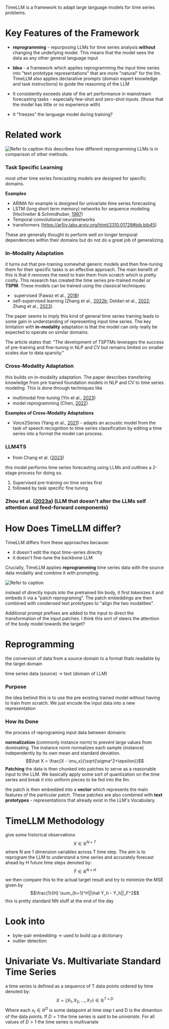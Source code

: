 TimeLLM is a framework to adapt large language models for time series problems.

# Key Features of the Framework
- **reprogramming** - repurposing LLMs for time series analysis **without** changing the underlying model. This means that the model sees the data as any other general language input 

- **Idea** - a framework which applies reprogramming the input time series into "text prototype representations" that are more "natural" for the llm. TimeLLM also applies declarative prompts (domain expert knowledge and task instructions) to guide the reasoning of the LLM

- It consistently exceeds state of the art performance in mainstream forecasting tasks - especially few-shot and zero-shot inputs. (those that the model has little or no experience with)

- It "freezes" the language model during training? 

# Related work
![Refer to caption](https://ar5iv.labs.arxiv.org/html/2310.01728/assets/x1.png)
this describes how different reprogramming LLMs is in comparison of other methods. 

### Task Specific Learning 
most other time series forecasting models are designed for specific domains. 

**Examples**
- ARIMA for example is designed for univariate time series forecasting 
- LSTM (long short term memory) networks for sequence modeling (Hochreiter & Schmidhuber, [1997](https://ar5iv.labs.arxiv.org/html/2310.01728#bib.bib15))
- Temporal convolutional neuralnetworks 
- transformers (https://ar5iv.labs.arxiv.org/html/2310.01728#bib.bib45)

These are generally thought to perform well on longer temporal dependencies within their domains but do not do a great job of generalizing.

### In-Modality Adaptation 
it turns out that pre-training somewhat generic models and then fine-tuning them for their specific tasks is an effective approach. The main benefit of this is that it removes the need to train them from scratch which is pretty costly. This research has created the time series pre-trained model or **TSPM**. These models can be trained using the classical techniques: 
-  supervised (Fawaz et al., [2018](https://ar5iv.labs.arxiv.org/html/2310.01728#bib.bib12))
- self-supervised learning (Zhang et al., [2022b](https://ar5iv.labs.arxiv.org/html/2310.01728#bib.bib55); Deldari et al., [2022](https://ar5iv.labs.arxiv.org/html/2310.01728#bib.bib9); Zhang et al., [2023](https://ar5iv.labs.arxiv.org/html/2310.01728#bib.bib53)).

The paper seems to imply this kind of general time series training leads to some gain in understanding of representing input time series.
The key limitation with **in-modality** adaptation is that the model can only really be expected to operate on similar domains. 

The article states that:
	"The development of TSPTMs leverages the success of pre-training and fine-tuning in NLP and CV but remains limited on smaller scales due to data sparsity."

### Cross-Modality Adaptation
this builds on in-modality adaptation. The paper describes transfering knowledge from pre trained foundation models in NLP and CV to time series modeling. This is done through techniques like 
- multimodal fine-tuning (Yin et al., [2023](https://ar5iv.labs.arxiv.org/html/2310.01728#bib.bib51))
- model reprogramming (Chen, [2022](https://ar5iv.labs.arxiv.org/html/2310.01728#bib.bib7))

**Examples of Cross-Modality Adaptations**
- Voice2Series (Yang et al., [2021](https://ar5iv.labs.arxiv.org/html/2310.01728#bib.bib50)) - adapts an acoustic model from the task of speech recognition to time series classification by editing a time series into a format the model can process.

### LLM4TS
- from Chang et al. ([2023](https://ar5iv.labs.arxiv.org/html/2310.01728#bib.bib6))

this model performs time series forecasting using LLMs and outlines a 2-stage process for doing so. 
1. Supervised pre-training on time series first
2. followed by task specific fine tuning 

### Zhou et al. ([2023a](https://ar5iv.labs.arxiv.org/html/2310.01728#bib.bib58)) (LLM that doesn't alter the LLMs self attention and feed-forward components)

# How Does TimeLLM differ?
TimeLLM differs from these approaches because:
- it doesn't edit the input time-series directly 
- it doesn't fine-tune the backbone LLM 

Crucially, TimeLLM applies **reprogramming** time series data with the source data modality and combine it with prompting. 

![Refer to caption](https://ar5iv.labs.arxiv.org/html/2310.01728/assets/x2.png)

instead of directly inputs into the pretrained llm body, it first tokenizes it and embeds it via a "patch reprograming". The patch embeddings are then combined with condensed text prototypes to "align the two modalities". 

Additional prompt prefixes are added to the input to direct the transformation of the input patches. I think this sort of steers the attention of the body model towards the target?

# Reprogramming
the conversion of data from a source domain to a format thats readable by the target domain

time series data (source) -> text (domain of LLM)

### Purpose
the idea behind this is to use the pre existing trained model without having to train from scratch. We just encode the input data into a new representation 

### How its Done
the process of reprograming input data between domains:

**normalization** 
(commonly instance norm) to prevent large values from dominating. The instance norm
normalizes each sample (instance) independently by its own mean and standard deviation.
$$\hat X = \frac{X - \mu_x}{\sqrt{\sigma^2+\epsilon}}$$
**Patching** 
the data is then chunked into patches to serve as a reasonable input to the LLM. We basically apply some sort of quantization on the time series and break it into uniform pieces to be fed into the llm.

the patch is then embedded into a **vector** which represents the main features of the particular patch. These patches are also combined with **text prototypes** - representations that already exist in the 
LLM's Vocabulary.


# TimeLLM Methodology
give some historical observations 
$$X \in \mathbb{R}^{N \times T}$$
where N are 1 dimension variables across T time step. The aim is to reprogram the LLM to understand a time series and accurately forecast ahead by H future time steps denoted by:
$$\hat Y \in \mathbb{R}^{N \times H}$$
we then compare this to the actual target result and try to minimize the MSE given by
$$\frac{1}{H} \sum_{h=1}^H||\hat Y_h - Y_h||_F^2$$
this is pretty standard NN stuff at the end of the day
# Look into
- byte-pair embedding -> used to build up a dictionary 
- outlier detection 

# Univariate Vs. Multivariate Standard Time Series 
a time series is defined as a sequence of T data points ordered by time denoted by:
$$
X=\{X_1,X_2,...,X_T\} \in \mathbb{R}^{ T\times D}
$$
Where each $x_t \in \mathbb{R}^D$
is some datapoint at time step t and D is the dimention of the data points. If $D=1$ the time series is said to be *univariate*. For all values of $D>1$ the time series is multivariate 

